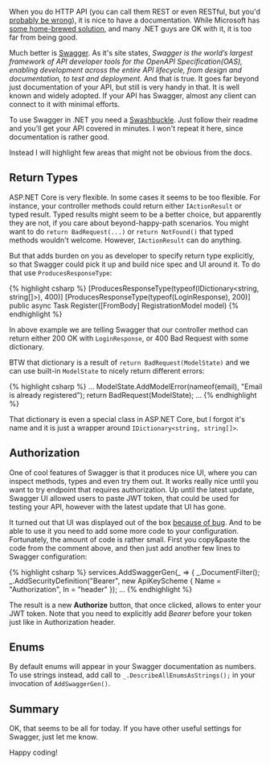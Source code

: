 When you do HTTP API (you can call them REST or even RESTful, but you'd [probably be wrong](https://www.google.com.ua/search?q=your+api+is+not+restful)), it is nice to have a documentation. While Microsoft
has [some home-brewed solution](https://docs.microsoft.com/en-us/aspnet/web-api/overview/getting-started-with-aspnet-web-api/creating-api-help-pages), and many .NET guys are OK with it, it is too far from being good.

Much better is [Swagger](https://swagger.io/). As it's site states, _Swagger is the world’s largest framework of 
API developer tools for the OpenAPI Specification(OAS), enabling development across the entire API lifecycle, from design and documentation, to test and deployment._
And that is true. It goes far beyond just documentation of your API, but still is very handy in that. It is well
known and widely adopted. If your API has Swagger, almost any client can connect to it with minimal efforts.

To use Swagger in .NET you need a [Swashbuckle](https://github.com/domaindrivendev/Swashbuckle.AspNetCore). Just 
follow their readme and you'll get your API covered in minutes. I won't repeat it here, since documentation is rather good.

Instead I will highlight few areas that might not be obvious from the docs.

Return Types
----
ASP.NET Core is very flexible. In some cases it seems to be too flexible. For instance, your
controller methods could return either `IActionResult` or typed result. Typed
results might seem to be a better choice, but apparently they are not, if you 
care about beyond-happy-path scenarios. You might want to do `return BadRequest(...)` or `return NotFound()` that typed methods wouldn't welcome. However, `IActionResult` can do anything. 

But that adds burden on you as developer to specify return type explicitly, so that
Swagger could pick it up and build nice spec and UI around it. To do that use `ProducesResponseType`: 

{% highlight csharp %}
[ProducesResponseType(typeof(IDictionary<string, string[]>), 400)]
[ProducesResponseType(typeof(LoginResponse), 200)]
public async Task<IActionResult> Register([FromBody] RegistrationModel model)
{% endhighlight %}

In above example we are telling Swagger that our controller method can return either 200 OK with `LoginResponse`, or 400 Bad Request with some dictionary. 

BTW that dictionary is a result of `return BadRequest(ModelState)` and we can use built-in
`ModelState` to nicely return different errors:

{% highlight csharp %}
...
ModelState.AddModelError(nameof(email), "Email is already registered");
return BadRequest(ModelState);
...
{% endhighlight %}

That dictionary is even a special class in ASP.NET Core, but I forgot it's name and it is just a wrapper around `IDictionary<string, string[]>`.

Authorization
---

One of cool features of Swagger is that it produces nice UI, where you can inspect
methods, types and even try them out. It works really nice until you want to
try endpoint that requires authorization. Up until the latest update, Swagger UI allowed
users to paste JWT token, that could be used for testing your API, however with the latest update that UI has gone.

It turned out that UI was displayed out of the box [because of bug](https://github.com/domaindrivendev/Swashbuckle.AspNetCore/issues/603#issuecomment-368087943). And to be able to use it you 
need to add some more code to your configuration. Fortunately, the amount of 
code is rather small. First you copy&paste the code from the comment above, and then just add another few lines to Swagger configuration:

{% highlight csharp %}
services.AddSwaggerGen(_ =>
{
    _.DocumentFilter<SecurityRequirementsDocumentFilter>();
    _.AddSecurityDefinition("Bearer", new ApiKeyScheme
    {
        Name = "Authorization",
        In = "header"
    });
...
{% endhighlight %}

The result is a new **Authorize** button, that once clicked, allows to enter your JWT token. Note that you need to explicitly add *Bearer* before your token just like in Authorization header.

Enums
---

By default enums will appear in your Swagger documentation as numbers. To use strings instead, add call to `_.DescribeAllEnumsAsStrings();` in your invocation of `AddSwaggerGen()`.

Summary
---

OK, that seems to be all for today. If you have other useful settings for Swagger, just let me know.

Happy coding!